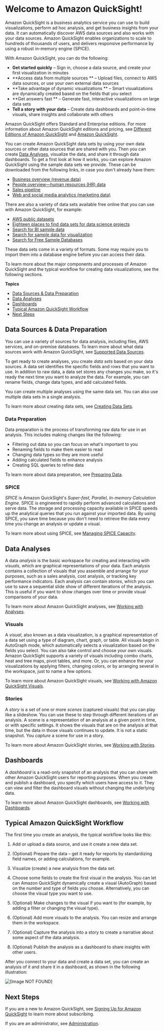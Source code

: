 # Welcome to Amazon QuickSight\!<a name="welcome"></a>

Amazon QuickSight is a business analytics service you can use to build visualizations, perform ad hoc analysis, and get business insights from your data\. It can automatically discover AWS data sources and also works with your data sources\. Amazon QuickSight enables organizations to scale to hundreds of thousands of users, and delivers responsive performance by using a robust in\-memory engine \(SPICE\)\.

With Amazon QuickSight, you can do the following:
+ **Get started quickly** – Sign in, choose a data source, and create your first visualization in minutes
+ **Access data from multiple sources ** – Upload files, connect to AWS data sources, or use your own external data sources
+ **Take advantage of dynamic visualizations ** – Smart visualizations are dynamically created based on the fields that you select
+ **Get answers fast ** – Generate fast, interactive visualizations on large data sets
+ **Tell a story with your data** – Create data dashboards and point\-in\-time visuals, share insights and collaborate with others

Amazon QuickSight offers Standard and Enterprise editions\. For more information about Amazon QuickSight editions and pricing, see [Different Editions of Amazon QuickSight](editions.md) and [Amazon QuickSight](https://quicksight.aws.amazon.com/)\.

You can create Amazon QuickSight data sets by using your own data sources or other data sources that are shared with you\. Then you can create [Data Analyses](#analyses), visualize the data, and share it through data dashboards\. To get a first look at how it works, you can explore Amazon QuickSight using the sample data sets we provide\. These can be downloaded from the following links, in case you don't already have them: 
+ [Business overview \(revenue data\)](http://quicksightsampledata.s3.amazonaws.com/RevenueData_QuickSightSample.csv)
+ [People overview—human resources \(HR\) data](http://quicksightsampledata.s3.amazonaws.com/HRData_QuickSightSample.csv)
+ [Sales pipeline](http://quicksightsampledata.s3.amazonaws.com/SalesPipeline_QuickSightSample.csv)
+ [Web and social media analytics \(marketing data\)](http://quicksightsampledata.s3.amazonaws.com/MarketingData_QuickSightSample.csv)

There are also a variety of data sets available free online that you can use with Amazon QuickSight, for example:
+ [AWS public datasets](https://aws.amazon.com/public-datasets/)
+ [Eighteen places to find data sets for data science projects](https://www.dataquest.io/blog/free-datasets-for-projects/)
+ [Search for BI sample data](https://www.google.com/search?safe=active&q=bi+sample+data&oq=bi+sample+data)
+ [Search for sample data for visualization](https://www.google.com/search?safe=active&q=sample+data+for+visualization)
+ [Search for Free Sample Databases](https://www.google.com/search?safe=active&q=free+sample+databases)

These data sets come in a variety of formats\. Some may require you to import them into a database engine before you can access their data\.

To learn more about the major components and processes of Amazon QuickSight and the typical workflow for creating data visualizations, see the following sections\.

**Topics**
+ [Data Sources & Data Preparation](#data)
+ [Data Analyses](#analyses)
+ [Dashboards](#dashboards)
+ [Typical Amazon QuickSight Workflow](#workflow)
+ [Next Steps](#next-steps-welcome)

## Data Sources & Data Preparation<a name="data"></a>

You can use a variety of sources for data analysis, including files, AWS services, and on\-premise databases\. To learn more about what data sources work with Amazon QuickSight, see [Supported Data Sources](supported-data-sources.md)\.

To get ready to create analyses, you create *data sets* based on your data sources\. A data set identifies the specific fields and rows that you want to use\. In addition to raw data, a data set stores any changes you make, so it's ready the next time you want to analyze the data\. For example, you can rename fields, change data types, and add calculated fields\.

You can create multiple analyses using the same data set\. You can also use multiple data sets in a single analysis\. 

To learn more about creating data sets, see [Creating Data Sets](creating-data-sets.md)\.

### Data Preparation<a name="data-preparation"></a>

Data preparation is the process of transforming raw data for use in an analysis\. This includes making changes like the following: 
+ Filtering out data so you can focus on what's important to you
+ Renaming fields to make them easier to read
+ Changing data types so they are more useful
+ Adding calculated fields to enhance analysis
+ Creating SQL queries to refine data

To learn more about data preparation, see [Preparing Data](preparing-data.md)\.

### SPICE<a name="spice"></a>

*SPICE* is Amazon QuickSight's *Super\-fast, Parallel, In\-memory Calculation Engine*\. SPICE is engineered to rapidly perform advanced calculations and serve data\. The storage and processing capacity available in SPICE speeds up the analytical queries that you run against your imported data\. By using SPICE, you save time because you don't need to retrieve the data every time you change an analysis or update a visual\.

To learn more about using SPICE, see [Managing SPICE Capacity](managing-spice-capacity.md)\.

## Data Analyses<a name="analyses"></a>

A data *analysis* is the basic workspace for creating and interacting with *visuals*, which are graphical representations of your data\. Each analysis contains a collection of visuals that you assemble and arrange for your purposes, such as a sales analysis, cost analysis, or tracking key performance indicators\. Each analysis can contain *stories*, which you can use to save a sequential slide show of different iterations of the analysis\. This is useful if you want to show changes over time or provide visual comparisons of your data\.

To learn more about Amazon QuickSight analyses, see [Working with Analyses](working-with-analyses.md)\.

### Visuals<a name="visuals"></a>

A *visual*, also known as a data visualization, is a graphical representation of a data set using a type of diagram, chart, graph, or table\. All visuals begin in AutoGraph mode, which automatically selects a visualization based on the fields you select\. You can also take control and choose your own visuals\. Amazon QuickSight supports a variety of visuals including combo charts, heat and tree maps, pivot tables, and more\. Or, you can enhance the your visualizations by applying filters, changing colors, or by arranging several in the workspace, just to name a few options\. 

To learn more about Amazon QuickSight visuals, see [Working with Amazon QuickSight Visuals](working-with-visuals.md)\.

### Stories<a name="stories"></a>

A *story* is a set of one or more *scenes* \(captured visuals\) that you can play like a slideshow\. You can use these to step through different iterations of an analysis\. A scene is a representation of an analysis at a given point in time, or with specific settings\. It shows the visuals that are on the analysis at that time, but the data in those visuals continues to update\. It is not a static snapshot\. You *capture* a scene for use in a story\. 

To learn more about Amazon QuickSight stories, see [Working with Stories](working-with-stories.md)\.

## Dashboards<a name="dashboards"></a>

A *dashboard* is a read\-only snapshot of an analysis that you can share with other Amazon QuickSight users for reporting purposes\. When you create and publish a dashboard, you specify which users have access to it\. They can view and filter the dashboard visuals without changing the underlying data\.

To learn more about Amazon QuickSight dashboards, see [Working with Dashboards](working-with-dashboards.md)\.

## Typical Amazon QuickSight Workflow<a name="workflow"></a>

The first time you create an analysis, the typical workflow looks like this:

1. Add or upload a data source, and use it create a new data set\.

1. \(Optional\) Prepare the data – get it ready for reports by standardizing field names, or adding calculations, for example\.

1. Visualize \(create\) a new analysis from the data set\.

1. Choose some fields to create the first visual in the analysis\. You can let can Amazon QuickSight dynamically create a visual \(AutoGraph\) based on the number and type of fields you choose\. Alternatively, you can choose the visual type you want to use\. 

1. \(Optional\) Make changes to the visual if you want to \(for example, by adding a filter or changing the visual type\)\.

1. \(Optional\) Add more visuals to the analysis\. You can resize and arrange them in the workspace\.

1. \(Optional\) Capture the analysis into a story to create a narrative about some aspect of the data analysis\.

1. \(Optional\) Publish the analysis as a dashboard to share insights with other users\.

After you connect to your data and create a data set, you can create an analysis of it and share it in a dashboard, as shown in the following illustration:

![\[Image NOT FOUND\]](http://docs.aws.amazon.com/quicksight/latest/user/images/quicksight-workflow-overview.png)

## Next Steps<a name="next-steps-welcome"></a>

If you are a new to Amazon QuickSight, see [Signing Up for Amazon QuickSight](signing-up.md) to learn more about subscribing\.

If you are an administrator, see [Administration](qsysadmin.md)\.